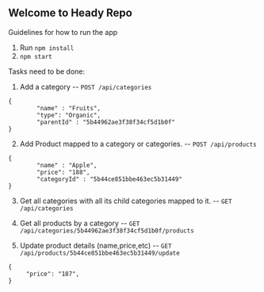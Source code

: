 Welcome to Heady Repo
-------------------------------
Guidelines for how to run the app

1. Run `npm install`
2. `npm start`

Tasks need to be done:

1. Add a category -- `POST /api/categories`

```
{
    	"name" : "Fruits",
    	"type": "Organic",
    	"parentId" : "5b44962ae3f38f34cf5d1b0f"
}
```

2. Add Product mapped to a category or categories. -- `POST /api/products`

```
{
    	"name" : "Apple",
    	"price": "188",
    	"categoryId" : "5b44ce851bbe463ec5b31449"
}
```

3. Get all categories with all its child categories mapped to it. -- `GET /api/categories`

4. Get all products by a category -- `GET /api/categories/5b44962ae3f38f34cf5d1b0f/products`

5. Update product details (name,price,etc) -- `GET /api/products/5b44ce851bbe463ec5b31449/update`

```
{
	 "price": "187",
}
```